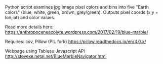Python script examines jpg image pixel colors and bins into five "Earth colors" (blue, white, green, brown, grey/green). Outputs pixel coords (x,y = lon,lat) and color values.

Read more details here: https://anthropoceneacolyte.wordpress.com/2017/02/19/blue-marble/

Requires: csv, Pillow (PIL fork) https://pillow.readthedocs.io/en/4.0.x/

Webpage using Tableau Javascript API http://stevexe.netai.net/BlueMarbleNavigator.html
